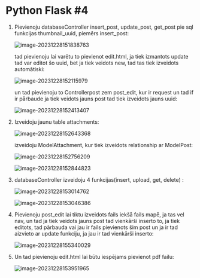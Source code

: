 # Python Flask #4

1. Pievienoju databaseController  insert_post, update_post, get_post pie sql funkcijas thumbnail_uuid, piemērs insert_post:

   ![image-20231228151838763](https://s2.loli.net/2023/12/28/4LxtSDMTWjG7PpK.png)

   tad pievienoju lai varētu to pievienot edit.html, ja tiek izmantots update tad var editot šo uuid, bet ja tiek veidots new, tad tas tiek izveidots automātiski:

   ![image-20231228152115979](https://s2.loli.net/2023/12/28/N1jTdkRHQPVyvcb.png)

   un tad pievienoju to Controllerpost zem post_edit, kur ir request un tad if ir pārbaude ja tiek veidots jauns post tad tiek izveidots jauns uuid:

   ![image-20231228152413407](https://s2.loli.net/2023/12/28/eMntBRv5WHSVi7f.png)

2. Izveidoju jaunu table attachments:

   ![image-20231228152643368](https://s2.loli.net/2023/12/28/S5z8B9bGYZPwvFD.png)

   izveidoju ModelAttachment, kur tiek izveidots relationship ar ModelPost:

   ![image-20231228152756209](https://s2.loli.net/2023/12/28/Z7TjvWDb5un4pUt.png)

   ![image-20231228152844823](https://s2.loli.net/2023/12/28/hzJPAnUk7Trxv3w.png)

3. databaseController izveidoju 4 funkcijas(insert, upload, get, delete) :

   ![image-20231228153014762](https://s2.loli.net/2023/12/28/roxMJLkVESwls5Y.png)

   ![image-20231228153046386](https://s2.loli.net/2023/12/28/RYJpgn16d2XvLc5.png)

4. Pievienoju post_edit lai tiktu izveidots fails iekšā fails mapē, ja tas vel nav, un tad ja tiek veidots jauns post tad vienkārši inserto to, ja tiek editots, tad  pārbauda vai jau ir fails pievienots šim post un ja ir tad aizvieto ar update funkciju, ja jau ir tad vienkārši inserto:

   ![image-20231228155340029](https://s2.loli.net/2023/12/28/9h58XzBy3tx1mNZ.png)

5. Un tad pievienoju edit.html lai būtu iespējams pievienot pdf failu:

   ![image-20231228153951965](https://s2.loli.net/2023/12/28/3g4zvYZAsN61CDk.png)